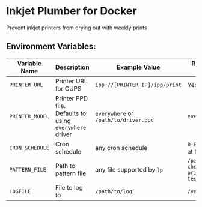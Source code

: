 # Inkjet Plumber for Docker

Prevent inkjet printers from drying out with weekly prints

## Environment Variables:

| Variable Name | Description | Example Value | Required / Default Value |
|---|---|---|---|
| `PRINTER_URL` | Printer URL for CUPS | `ipp://[PRINTER_IP]/ipp/print` | Yes |
| `PRINTER_MODEL` | Printer PPD file. Defaults to using `everywhere` driver | `everywhere` or `/path/to/driver.ppd` | `everywhere` |
| `CRON_SCHEDULE` | Cron schedule | any cron schedule | `0 8 * * 1` (Monday at 8am) |
| `PATTERN_FILE` | Path to pattern file | any file supported by `lp` | `/patterns/nozzle-check-pattern-pdf-printer-banding-test.pdf` |
| `LOGFILE` | File to log to | `/path/to/log` | `/var/log/plumber.log` |
